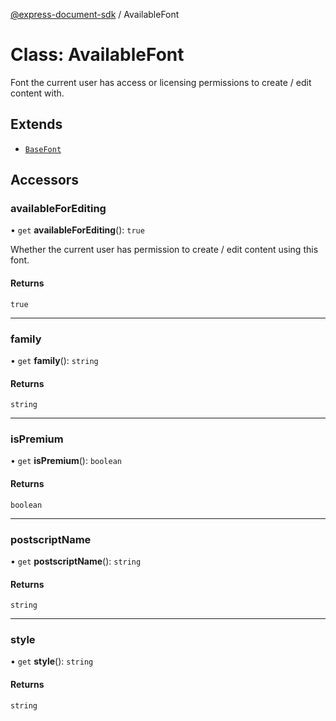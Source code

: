 [@express-document-sdk](../overview.md) / AvailableFont

# Class: AvailableFont

Font the current user has access or licensing permissions to create / edit content with.

## Extends

-   [`BaseFont`](BaseFont.md)

## Accessors

### availableForEditing

• `get` **availableForEditing**(): `true`

Whether the current user has permission to create / edit content using this font.

#### Returns

`true`

---

### family

• `get` **family**(): `string`

#### Returns

`string`

---

### isPremium

• `get` **isPremium**(): `boolean`

#### Returns

`boolean`

---

### postscriptName

• `get` **postscriptName**(): `string`

#### Returns

`string`

---

### style

• `get` **style**(): `string`

#### Returns

`string`
